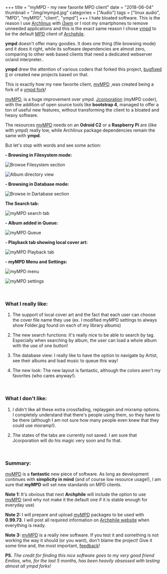 +++
title = "myMPD - my new favorite MPD client"
date = "2018-06-04"
thumbnail = "/img/mympd.jpg"
categories = ["Audio"]
tags = ["linux audio", "MPD", "myMPD", "client", "ympd"]
+++
I hate bloated software. This is the reason I use [Archlinux](https://archlinux.org)  with [i3wm](https://i3wm.org/) or I root my smartphones to remove unneeded applications and this is the exact same reason I chose [ympd](https://github.com/notandy/ympd)  to be the default [MPD](https://www.musicpd.org)  client of [Archphile](http://archphile.org).

**ympd** doesn't offer many goodies. It does one thing (file browsing mode) and it does it right, while its software dependencies are almost zero, comparing to other web based clients that need a dedicated webserver or/and interpreter..

**ympd** drew the attention of various coders that forked this project, [bugfixed it](https://github.com/SuperBFG7/ympd)  or created new projects based on that.

This is exactly how my new favorite client, [myMPD](https://github.com/jcorporation/myMPD) ,was created being a fork of a [ympd fork](https://github.com/SuperBFG7)!

[myMPD](https://github.com/jcorporation/myMPD), is a huge improvement over ympd. [Jcorporation](https://github.com/jcorporation)  (myMPD coder), with the addition of open source tools like **bootstrap 4**, managed to offer a ton of useful new features, without transforming the client to a bloated and heavy software. 

The resources [myMPD](https://github.com/jcorporation/myMPD) needs on an **Odroid C2** or a **Raspberry Pi** are (like with ympd) really low, while Archlinux package dependencies remain the same with **ympd**.

But let's stop with words and see some action:


**- Browsing in Filesystem mode:**

![Browse Filesystem section](/img/mympd-1.jpg  "myMPD")

![Album directory view](/img/mympd-2.jpg  "myMPD")


**- Browsing in Database mode:**

![Browse in Dartabase section](/img/mympd-5.jpg  "myMPD")


**The Search tab:**

![myMPD search tab](/img/mympd-8.jpg  "myMPD")


**- Album added in Queue:**

![myMPD Queue](/img/mympd-3.jpg  "myMPD")


**- Playback tab showing local cover art:**

![myMPD Playback tab](/img/mympd-4.jpg  "myMPD")


**- myMPD Menu and Settings:**

![myMPD menu](/img/mympd-6.jpg  "myMPD")


![myMPD settings](/img/mympd-7.jpg  "myMPD")

&nbsp;
### What I really like:

1. The support of local cover art and the fact that each user can choose the cover file name they use (ex. I modified myMPD settings to always show Folder.jpg found on each of my library albums)

2. The new search functions: It's really nice to be able to search by tag. Especially when searching by album, the user can load a whole album with the use of one button!

3. The database view: I really like to have the option to navigate by Artist, see their albums and load music to queue this way!

4. The new look: The new layout is fantastic, although the colors aren't my favorites (who cares anyway!).

&nbsp;
### What I don't like:

1. I didn't like all these extra crossfading, replaygain and mixramp options. I completely understand that there's people using them, so they have to be there (although I am not sure how many people even knew that they could use mixramp!).

2. The states of the tabs are currently not saved. I am sure that Jcorporation will do his magic very soon and fix that.

&nbsp;
### Summary:

[myMPD](https://github.com/jcorporation/myMPD) is a **fantastic** new piece of software.  As long as development continues with **simplicity in mind**  (and of course low resource usage!), I am sure that **myMPD** will set new standards on MPD clients.
 
 
**Note 1:** It's obvious that next **Archphile** will include the option to use [myMPD](https://github.com/jcorporation/myMPD) (and why not make it the default one if it is stable enough for everyday use)

**Note 2:** I will prepare and upload [myMPD](https://github.com/jcorporation/myMPD) packages to be used with **0.99.73**. I will post all required information on [Archphile website](http://archphile.org) when everything is ready.

**Note 3:** [myMPD](https://github.com/jcorporation/myMPD) is a really new software. If you test it and something is not working the way it should (or you want), don't blame the project! Give it some time and, the most important, [feedback](https://github.com/jcorporation/myMPD/issues)!

**PS.** *The credit for finding this nice software goes to my very good friend Emilios, who, for the last 5 months,  has been heavily obsessed with testing almost all ympd forks!*
